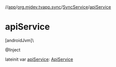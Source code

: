 //[app](../../../index.md)/[org.mjdev.tvapp.sync](../index.md)/[SyncService](index.md)/[apiService](api-service.md)

# apiService

[androidJvm]\

@Inject

lateinit var [apiService](api-service.md): [ApiService](../../org.mjdev.tvapp.repository/-api-service/index.md)
